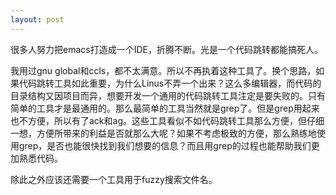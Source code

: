 ```yaml
---
layout: post
---
```


很多人努力把emacs打造成一个IDE，折腾不断。光是一个代码跳转都能搞死人。

我用过gnu global和ccls，都不太满意。所以不再执着这种工具了。换个思路，如果代码跳转工具如此重要，为什么Linus不弄一个出来？这么多编辑器，而代码的目录结构又因项目而异，想要开发一个通用的代码跳转工具注定是要失败的。只有简单的工具才是最通用的。那么最简单的工具当然就是grep了。但是grep用起来也不方便，所以有了ack和ag。这些工具看似不如代码跳转工具那么方便，但仔细一想，方便所带来的利益是否就那么大呢？如果不考虑极致的方便，那么熟练地使用grep，是否也能很快找到我们想要的信息？而且用grep的过程也能帮助我们更加熟悉代码。

除此之外应该还需要一个工具用于fuzzy搜索文件名。
